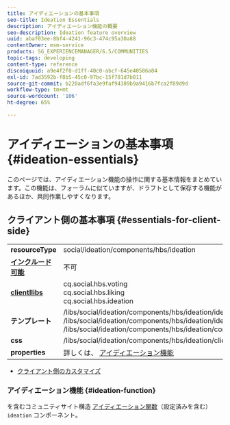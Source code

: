 ```yaml
---
title: アイディエーションの基本事項
seo-title: Ideation Essentials
description: アイディエーション機能の概要
seo-description: Ideation feature overview
uuid: abaf03ee-8bf4-4241-96c3-474c95a30a88
contentOwner: msm-service
products: SG_EXPERIENCEMANAGER/6.5/COMMUNITIES
topic-tags: developing
content-type: reference
discoiquuid: a9e4f2f0-d1ff-40c0-abcf-645e40586a84
exl-id: 7ad3592b-f8b5-45c0-97bc-15f781d7b811
source-git-commit: b220adf6fa3e9faf94389b9a9416b7fca2f89d9d
workflow-type: tm+mt
source-wordcount: '106'
ht-degree: 65%

---
```


# アイディエーションの基本事項 {#ideation-essentials}

このページでは、アイディエーション機能の操作に関する基本情報をまとめています。この機能は、フォーラムに似ていますが、ドラフトとして保存する機能があるほか、共同作業しやすくなります。

## クライアント側の基本事項 {#essentials-for-client-side}

<table>
 <tbody>
  <tr>
   <td> <strong>resourceType</strong></td>
   <td>social/ideation/components/hbs/ideation</td>
  </tr>
  <tr>
   <td> <a href="scf.md#add-or-include-a-communities-component"><strong>インクルード可能</strong></a></td>
   <td>不可</td>
  </tr>
  <tr>
   <td> <a href="clientlibs.md"><strong>clientllibs</strong></a></td>
   <td>cq.social.hbs.voting<br /> cq.social.hbs.liking<br /> cq.social.hbs.ideation</td>
  </tr>
  <tr>
   <td> <strong>テンプレート</strong></td>
   <td> /libs/social/ideation/components/hbs/ideation/ideation.hbs<br /> /libs/social/ideation/components/hbs/ideation/ideationlists.hbs<br /> /libs/social/ideation/components/hbs/ideation/composer.hbs</td>
  </tr>
  <tr>
   <td> <strong>css</strong></td>
   <td> /libs/social/ideation/components/hbs/ideation/clientlibs/ideation.css</td>
  </tr>
  <tr>
   <td><strong> properties</strong></td>
   <td>詳しくは、 <a href="ideation-feature.md">アイディエーション機能</a></td>
  </tr>
 </tbody>
</table>

* [クライアント側のカスタマイズ](client-customize.md)

### アイディエーション機能 {#ideation-function}

を含むコミュニティサイト構造 [アイディエーション関数](functions.md#ideation-function)（設定済みを含む） `ideation` コンポーネント。
